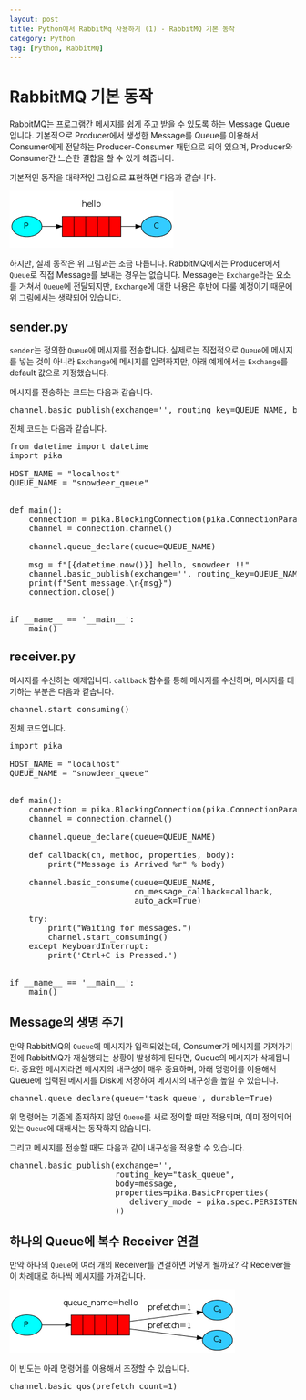 ```yaml
---
layout: post
title: Python에서 RabbitMq 사용하기 (1) - RabbitMQ 기본 동작
category: Python
tag: [Python, RabbitMQ]
---
```


# RabbitMQ 기본 동작

RabbitMQ는 프로그램간 메시지를 쉽게 주고 받을 수 있도록 하는 Message Queue입니다.
기본적으로 Producer에서 생성한 Message를 Queue를 이용해서 Consumer에게 전달하는 
Producer-Consumer 패턴으로 되어 있으며, Producer와 Consumer간 느슨한 결합을 할 수 있게 해줍니다.

기본적인 동작을 대략적인 그림으로 표현하면 다음과 같습니다.

![image](/assets/python/001.png)

하지만, 실제 동작은 위 그림과는 조금 다릅니다. RabbitMQ에서는 Producer에서 `Queue`로 직접 Message를 보내는 경우는
없습니다. Message는 `Exchange`라는 요소를 거쳐서 `Queue`에 전달되지만, `Exchange`에 대한 내용은 후반에 다룰 
예정이기 때문에 위 그림에서는 생략되어 있습니다.

## sender.py

`sender`는 정의한 `Queue`에 메시지를 전송합니다. 실제로는 직접적으로 `Queue`에 메시지를 넣는 것이 아니라
`Exchange`에 메시지를 입력하지만, 아래 예제에서는 `Exchange`를 default 값으로 지정했습니다.

메시지를 전송하는 코드는 다음과 같습니다.

<pre class="prettyprint">
channel.basic_publish(exchange='', routing_key=QUEUE_NAME, body=msg)
</pre>

전체 코드는 다음과 같습니다.

<pre class="prettyprint">
from datetime import datetime
import pika

HOST_NAME = "localhost"
QUEUE_NAME = "snowdeer_queue"


def main():
    connection = pika.BlockingConnection(pika.ConnectionParameters(host=HOST_NAME))
    channel = connection.channel()

    channel.queue_declare(queue=QUEUE_NAME)

    msg = f"[{datetime.now()}] hello, snowdeer !!"
    channel.basic_publish(exchange='', routing_key=QUEUE_NAME, body=msg)
    print(f"Sent message.\n{msg}")
    connection.close()


if __name__ == '__main__':
    main()
</pre>

## receiver.py

메시지를 수신하는 예제입니다. `callback` 함수를 통해 메시지를 수신하며, 메시지를 대기하는 부분은
다음과 같습니다.

<pre class="prettyprint">
channel.start_consuming()
</pre>

전체 코드입니다.

<pre class="prettyprint">
import pika

HOST_NAME = "localhost"
QUEUE_NAME = "snowdeer_queue"


def main():
    connection = pika.BlockingConnection(pika.ConnectionParameters(host=HOST_NAME))
    channel = connection.channel()

    channel.queue_declare(queue=QUEUE_NAME)

    def callback(ch, method, properties, body):
        print("Message is Arrived %r" % body)

    channel.basic_consume(queue=QUEUE_NAME,
                          on_message_callback=callback,
                          auto_ack=True)

    try:
        print("Waiting for messages.")
        channel.start_consuming()
    except KeyboardInterrupt:
        print('Ctrl+C is Pressed.')


if __name__ == '__main__':
    main()
</pre>

## Message의 생명 주기

만약 RabbitMQ의 `Queue`에 메시지가 입력되었는데, Consumer가 메시지를 가져가기 전에 RabbitMQ가 
재실행되는 상황이 발생하게 된다면, Queue의 메시지가 삭제됩니다. 
중요한 메시지라면 메시지의 내구성이 매우 중요하며, 아래 명령어를 이용해서 Queue에 입력된 메시지를
Disk에 저장하여 메시지의 내구성을 높일 수 있습니다.

<pre class="prettyprint">
channel.queue_declare(queue='task_queue', durable=True)
</pre>

위 명령어는 기존에 존재하지 않던 `Queue`를 새로 정의할 때만 적용되며, 이미 정의되어있는 `Queue`에 대해서는
동작하지 않습니다.

그리고 메시지를 전송할 때도 다음과 같이 내구성을 적용할 수 있습니다.

<pre class="prettyprint">
channel.basic_publish(exchange='',
                      routing_key="task_queue",
                      body=message,
                      properties=pika.BasicProperties(
                         delivery_mode = pika.spec.PERSISTENT_DELIVERY_MODE
                      ))
</pre>

## 하나의 Queue에 복수 Receiver 연결

만약 하나의 `Queue`에 여러 개의 Receiver를 연결하면 어떻게 될까요?
각 Receiver들이 차례대로 하나씩 메시지를 가져갑니다. 

![image](/assets/python/002.png)

이 빈도는 아래 명령어를 이용해서 조정할 수 있습니다.

<pre class="prettyprint">
channel.basic_qos(prefetch_count=1)
</pre>